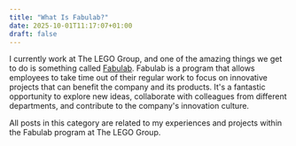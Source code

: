```yaml
---
title: "What Is Fabulab?"
date: 2025-10-01T11:17:07+01:00
draft: false
---
```


I currently work at The LEGO Group, and one of the amazing things we get to do is something called [Fabulab](https://www.lego.com/en-us/careers/stories/fabulab). Fabulab is a program that allows employees to take time out of their regular work to focus on innovative projects that can benefit the company and its products. It's a fantastic opportunity to explore new ideas, collaborate with colleagues from different departments, and contribute to the company's innovation culture.

All posts in this category are related to my experiences and projects within the Fabulab program at The LEGO Group.
